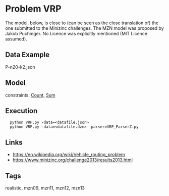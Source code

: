 # Problem VRP

The model, below, is close to (can be seen as the close translation of) the one submitted to the Minizinc challenges.
The MZN model was proposed by Jakob Puchinger.
No Licence was explicitly mentioned (MIT Licence assumed).

## Data Example
  P-n20-k2.json

## Model
  constraints: [Count](http://pycsp.org/documentation/constraints/Count), [Sum](http://pycsp.org/documentation/constraints/Sum)

## Execution
```
  python VRP.py -data=<datafile.json>
  python VRP.py -data=<datafile.dzn> -parser=VRP_ParserZ.py
```

## Links
  - https://en.wikipedia.org/wiki/Vehicle_routing_problem
  - https://www.minizinc.org/challenge2013/results2013.html

## Tags
  realistic, mzn09, mzn11, mzn12, mzn13
